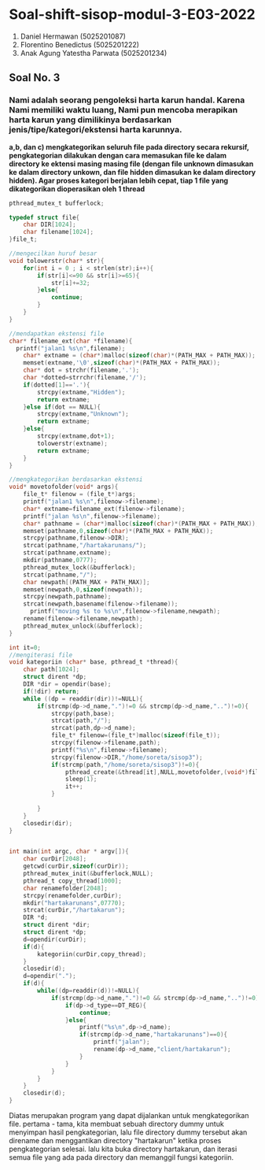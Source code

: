# Soal-shift-sisop-modul-3-E03-2022
1. Daniel Hermawan (5025201087)
2. Florentino Benedictus (5025201222)
3. Anak Agung Yatestha Parwata (5025201234)

## Soal No. 3
### Nami adalah seorang pengoleksi harta karun handal. Karena Nami memiliki waktu luang, Nami pun mencoba merapikan harta karun yang dimilikinya berdasarkan jenis/tipe/kategori/ekstensi harta karunnya. 

**a,b, dan c) mengkategorikan seluruh file pada directory secara rekursif, pengkategorian dilakukan dengan cara memasukan file ke dalam directory ke ektensi masing masing file (dengan file unknown dimasukan ke dalam directory unkown, dan file hidden dimasukan ke dalam directory hidden). Agar proses kategori berjalan lebih cepat, tiap 1 file yang dikategorikan dioperasikan oleh 1 thread**

```c
pthread_mutex_t bufferlock;

typedef struct file{
    char DIR[1024];
    char filename[1024];
}file_t;

//mengecilkan huruf besar
void tolowerstr(char* str){
    for(int i = 0 ; i < strlen(str);i++){
        if(str[i]<=90 && str[i]>=65){
            str[i]+=32;
        }else{  
            continue;
        }
    }
}

//mendapatkan ekstensi file
char* filename_ext(char *filename){
  printf("jalan1 %s\n",filename);
    char* extname = (char*)malloc(sizeof(char)*(PATH_MAX + PATH_MAX));
    memset(extname,'\0',sizeof(char)*(PATH_MAX + PATH_MAX));
    char* dot = strchr(filename,'.');
    char *dotted=strrchr(filename,'/');
    if(dotted[1]=='.'){
        strcpy(extname,"Hidden");
        return extname;
    }else if(dot == NULL){
        strcpy(extname,"Unknown");
        return extname;
    }else{
        strcpy(extname,dot+1);
        tolowerstr(extname);
        return extname;
    }
}

//mengkategorikan berdasarkan ekstensi
void* movetofolder(void* args){
    file_t* filenow = (file_t*)args;
    printf("jalan1 %s\n",filenow->filename);
    char* extname=filename_ext(filenow->filename);
    printf("jalan %s\n",filenow->filename);
    char* pathname = (char*)malloc(sizeof(char)*(PATH_MAX + PATH_MAX));
    memset(pathname,0,sizeof(char)*(PATH_MAX + PATH_MAX));
    strcpy(pathname,filenow->DIR);
    strcat(pathname,"/hartakarunans/");
    strcat(pathname,extname);
    mkdir(pathname,0777);
    pthread_mutex_lock(&bufferlock);
    strcat(pathname,"/");
    char newpath[(PATH_MAX + PATH_MAX)];
    memset(newpath,0,sizeof(newpath));
    strcpy(newpath,pathname);
    strcat(newpath,basename(filenow->filename));
      printf("moving %s to %s\n",filenow->filename,newpath);
    rename(filenow->filename,newpath);
    pthread_mutex_unlock(&bufferlock);
}

int it=0;
//mengiterasi file
void kategoriin (char* base, pthread_t *thread){
    char path[1024];
    struct dirent *dp;
    DIR *dir = opendir(base);
    if(!dir) return;
    while ((dp = readdir(dir))!=NULL){
        if(strcmp(dp->d_name,".")!=0 && strcmp(dp->d_name,"..")!=0){
            strcpy(path,base);
            strcat(path,"/");
            strcat(path,dp->d_name);
            file_t* filenow=(file_t*)malloc(sizeof(file_t));
            strcpy(filenow->filename,path);
            printf("%s\n",filenow->filename);
            strcpy(filenow->DIR,"/home/soreta/sisop3");
            if(strcmp(path,"/home/soreta/sisop3")!=0){
                pthread_create(&thread[it],NULL,movetofolder,(void*)filenow);
                sleep(1);
                it++;
            }
            
        }
    }
    closedir(dir);
}


int main(int argc, char * argv[]){
    char curDir[2048];
    getcwd(curDir,sizeof(curDir));
    pthread_mutex_init(&bufferlock,NULL);
    pthread_t copy_thread[1000];
    char renamefolder[2048];
    strcpy(renamefolder,curDir);
    mkdir("hartakarunans",07770);
    strcat(curDir,"/hartakarun");
    DIR *d;
    struct dirent *dir;
    struct dirent *dp;
    d=opendir(curDir);
    if(d){
        kategoriin(curDir,copy_thread);
    }
    closedir(d);
    d=opendir(".");
    if(d){
        while((dp=readdir(d))!=NULL){
            if(strcmp(dp->d_name,".")!=0 && strcmp(dp->d_name,"..")!=0){
                if(dp->d_type==DT_REG){
                    continue;
                }else{
                    printf("%s\n",dp->d_name);
                    if(strcmp(dp->d_name,"hartakarunans")==0){
                        printf("jalan");
                        rename(dp->d_name,"client/hartakarun");
                    }
                }
            }
        }
    }
    closedir(d);
}
```
Diatas merupakan program yang dapat dijalankan untuk mengkategorikan file. pertama - tama, kita membuat sebuah directory dummy untuk menyimpan hasil pengkategorian, lalu file directory dummy tersebut akan direname dan menggantikan directory "hartakarun" ketika proses pengkategorian selesai. 
lalu kita buka directory hartakarun, dan iterasi semua file yang ada pada directory dan memanggil fungsi kategoriin.